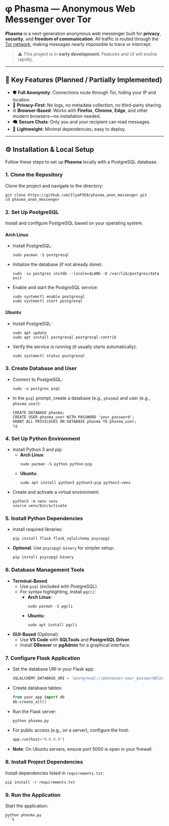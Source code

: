 # φ Phasma — Anonymous Web Messenger over Tor

**Phasma** is a next-generation anonymous web messenger built for **privacy**, **security**, and **freedom of communication**. All traffic is routed through the [Tor network](https://www.torproject.org/), making messages nearly impossible to trace or intercept.

> ⚠️ This project is in **early development**. Features and UI will evolve rapidly.

---

## 🧱 Key Features (Planned / Partially Implemented)

- 🛡️ **Full Anonymity**: Connections route through Tor, hiding your IP and location.
- 🔐 **Privacy-First**: No logs, no metadata collection, no third-party sharing.
- 🌐 **Browser-Based**: Works with **Firefox**, **Chrome**, **Edge**, and other modern browsers—no installation needed.
- 🗨️ **Secure Chats**: Only you and your recipient can read messages.
- 🧩 **Lightweight**: Minimal dependencies, easy to deploy.

---

## ⚙️ Installation & Local Setup

Follow these steps to set up **Phasma** locally with a PostgreSQL database.

### 1. Clone the Repository
Clone the project and navigate to the directory:
```
git clone https://github.com/IlyaP358/phasma_anon_messenger.git
cd phasma_anon_messenger
```

### 2. Set Up **PostgreSQL**
Install and configure PostgreSQL based on your operating system.

#### **Arch Linux**
- Install PostgreSQL:
  ```
  sudo pacman -S postgresql
  ```
- Initialize the database (if not already done):
  ```
  sudo -iu postgres initdb --locale=$LANG -D /var/lib/postgres/data
  exit
  ```
- Enable and start the PostgreSQL service:
  ```
  sudo systemctl enable postgresql
  sudo systemctl start postgresql
  ```

#### **Ubuntu**
- Install PostgreSQL:
  ```
  sudo apt update
  sudo apt install postgresql postgresql-contrib
  ```
- Verify the service is running (it usually starts automatically):
  ```
  sudo systemctl status postgresql
  ```

### 3. Create **Database** and **User**
- Connect to PostgreSQL:
  ```
  sudo -u postgres psql
  ```
- In the `psql` prompt, create a database (e.g., `phasma`) and user (e.g., `phasma_user`):
  ```
  CREATE DATABASE phasma;
  CREATE USER phasma_user WITH PASSWORD 'your_password';
  GRANT ALL PRIVILEGES ON DATABASE phasma TO phasma_user;
  \q
  ```

### 4. Set Up **Python Environment**
- Install Python 3 and pip:
  - **Arch Linux**:
    ```
    sudo pacman -S python python-pip
    ```
  - **Ubuntu**:
    ```
    sudo apt install python3 python3-pip python3-venv
    ```
- Create and activate a virtual environment:
  ```
  python3 -m venv venv
  source venv/bin/activate
  ```

### 5. Install **Python Dependencies**
- Install required libraries:
  ```
  pip install flask flask_sqlalchemy psycopg2
  ```
- **Optional**: Use `psycopg2-binary` for simpler setup:
  ```
  pip install psycopg2-binary
  ```

### 6. Database Management Tools
- **Terminal-Based**:
  - Use `psql` (included with PostgreSQL).
  - For syntax highlighting, install `pgcli`:
    - **Arch Linux**:
      ```
      sudo pacman -S pgcli
      ```
    - **Ubuntu**:
      ```
      sudo apt install pgcli
      ```
- **GUI-Based** (Optional):
  - Use **VS Code** with **SQLTools** and **PostgreSQL Driver**.
  - Install **DBeaver** or **pgAdmin** for a graphical interface.

### 7. Configure **Flask Application**
- Set the database URI in your Flask app:
  ```python
  SQLALCHEMY_DATABASE_URI = 'postgresql://phoneuser:your_password@localhost/phonebook_db'
  ```
- Create database tables:
  ```python
  from your_app import db
  db.create_all()
  ```
- Run the Flask server:
  ```
  python phasma.py
  ```
- For public access (e.g., on a server), configure the host:
  ```python
  app.run(host="0.0.0.0")
  ```
- **Note**: On Ubuntu servers, ensure port 5000 is open in your firewall.

### 8. Install Project Dependencies
Install dependencies listed in `requirements.txt`:
```
pip install -r requirements.txt
```

### 9. Run the Application
Start the application:
```
python phasma.py
```%  
